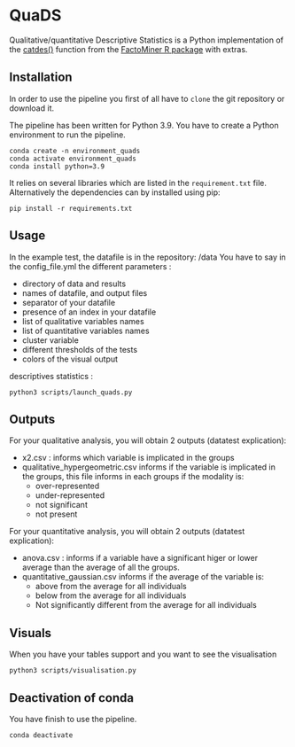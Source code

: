 # QuaDS

Qualitative/quantitative Descriptive Statistics is a Python implementation of the [catdes()](http://factominer.free.fr/factomethods/description-des-modalites.html) function from the [FactoMiner R package](http://factominer.free.fr) with extras.

## Installation
In order to use the pipeline you first of all have to `clone` the git
repository or download it.

The pipeline has been written for Python 3.9. 
You have to create a Python environment to run the pipeline.

    conda create -n environment_quads
    conda activate environment_quads
    conda install python=3.9

It relies on several libraries which are listed in the `requirement.txt` file.
Alternatively the dependencies can by installed using pip:

    pip install -r requirements.txt

## Usage
In the example test, the datafile is in the repository: /data
You have to say in the config_file.yml the different parameters :
  - directory of data and results
  - names of datafile, and output files
  - separator of your datafile
  - presence of an index in your datafile
  - list of qualitative variables names
  - list of quantitative variables names
  - cluster variable
  - different thresholds of the tests
  - colors of the visual output

descriptives statistics :

    python3 scripts/launch_quads.py

## Outputs 
For your qualitative analysis, you will obtain 2 outputs (datatest explication):
  - x2.csv : informs which variable is implicated in the groups
  - qualitative_hypergeometric.csv informs if the variable is implicated in the groups, 
    this file informs in each groups if the modality is:
    - over-represented
    - under-represented
    - not significant
    - not present

For your quantitative analysis, you will obtain 2 outputs (datatest explication): 
  - anova.csv : informs if a variable have a significant higer or lower average than the average of all the groups.
  - quantitative_gaussian.csv informs if the average of the variable is:
    - above from the average for all individuals
    - below from the average for all individuals
    - Not significantly different from the average for all individuals


## Visuals
When you have your tables support and you want to see the visualisation

    python3 scripts/visualisation.py


## Deactivation of conda
You have finish to use the pipeline.

    conda deactivate
